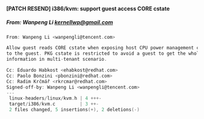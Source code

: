 #### [PATCH RESEND] i386/kvm: support guest access CORE cstate
##### From: Wanpeng Li <kernellwp@gmail.com>

```c
From: Wanpeng Li <wanpengli@tencent.com>

Allow guest reads CORE cstate when exposing host CPU power management capabilities 
to the guest. PKG cstate is restricted to avoid a guest to get the whole package 
information in multi-tenant scenario.

Cc: Eduardo Habkost <ehabkost@redhat.com>
Cc: Paolo Bonzini <pbonzini@redhat.com>
Cc: Radim Krčmář <rkrcmar@redhat.com>
Signed-off-by: Wanpeng Li <wanpengli@tencent.com>
---
 linux-headers/linux/kvm.h | 4 +++-
 target/i386/kvm.c         | 3 ++-
 2 files changed, 5 insertions(+), 2 deletions(-)

```
